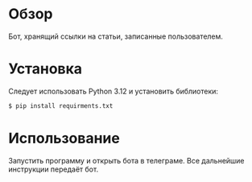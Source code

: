 Обзор
=======
Бот, хранящий ссылки на статьи, записанные пользователем.

Установка 
============
Следует использовать Python 3.12 и установить библиотеки:
```bash
$ pip install requirments.txt
```

Использование 
============
Запустить программу и открыть бота в телеграме.
Все дальнейшие инструкции передаёт бот.
